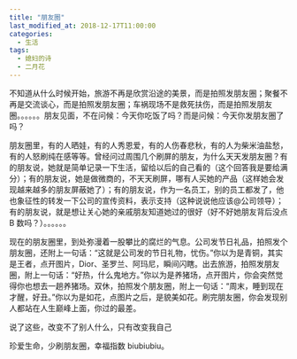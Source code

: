 ```yaml
---
title: "朋友圈"
last_modified_at: 2018-12-17T11:00:00
categories:
  - 生活
tags:
  - 媳妇的诗
  - 二月花
---
```


不知道从什么时候开始，旅游不再是欣赏沿途的美景，而是拍照发朋友圈；聚餐不再是交流谈心，而是拍照发朋友圈；车祸现场不是救死扶伤，而是拍照发朋友圈。。。。。。朋友见面，不在问候：今天你吃饭了吗？而是问候：今天你发朋友圈了吗？

朋友圈里，有的人晒娃，有的人秀恩爱，有的人伤春悲秋，有的人为柴米油盐愁，有的人怒刷纯在感等等。曾经问过周围几个刷屏的朋友，为什么天天发朋友圈？有的朋友说，她就是简单记录一下生活，留给以后的自己看的（这个回答我是要给满分）；有的朋友说，她是做微商的，不天天刷屏，哪有人买她的产品（这样她会发现越来越多的朋友屏蔽她了）；有的朋友说，作为一名员工，别的员工都发了，他也象征性的转发一下公司的宣传资料，表示支持（这种说说他应该@公司领导）；有的朋友说，就是想让关心她的亲戚朋友知道她过的很好（好不好她朋友背后没点 B 数吗？）。。。。。。

现在的朋友圈里，到处弥漫着一股攀比的腐烂的气息。公司发节日礼品，拍照发个朋友圈，还附上一句话：“这就是公司发的节日礼物，忧伤。”你以为是青铜，其实是王者，点开图片，Dior、圣罗兰、阿玛尼，瞬间闪瞎。出去旅游，拍照发朋友圈，附上一句话：“好热，什么鬼地方。”你以为是养猪场，点开图片，你会突然觉得你也想去一趟养猪场。双休，拍照发个朋友圈，附上一句话：“周末，睡到现在才醒，好丑。”你以为是如花，点图片之后，是貌美如花。刷完朋友圈，你会发现别人都站在人生巅峰上面，你过的最差。

说了这些，改变不了别人什么，只有改变我自己

珍爱生命，少刷朋友圈，幸福指数 biubiubiu。
